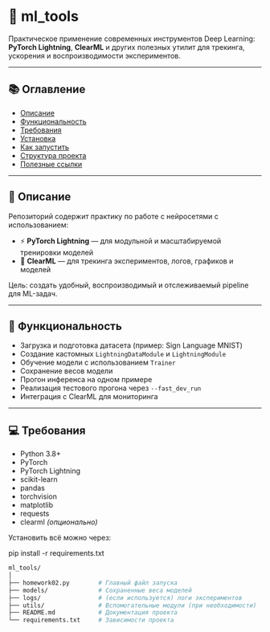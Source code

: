 # 🧰 ml_tools

Практическое применение современных инструментов Deep Learning:  
**PyTorch Lightning**, **ClearML** и других полезных утилит для трекинга, ускорения и воспроизводимости экспериментов.

---

## 📚 Оглавление

- [Описание](#описание)
- [Функциональность](#функциональность)
- [Требования](#требования)
- [Установка](#установка)
- [Как запустить](#как-запустить)
- [Структура проекта](#структура-проекта)
- [Полезные ссылки](#полезные-ссылки)

---

## 📌 Описание

Репозиторий содержит практику по работе с нейросетями с использованием:
- ⚡ **PyTorch Lightning** — для модульной и масштабируемой тренировки моделей
- 🔭 **ClearML** — для трекинга экспериментов, логов, графиков и моделей

Цель: создать удобный, воспроизводимый и отслеживаемый pipeline для ML-задач.

---

## 🔧 Функциональность

- Загрузка и подготовка датасета (пример: Sign Language MNIST)
- Создание кастомных `LightningDataModule` и `LightningModule`
- Обучение модели с использованием `Trainer`
- Сохранение весов модели
- Прогон инференса на одном примере
- Реализация тестового прогона через `--fast_dev_run`
- Интеграция с ClearML для мониторинга

---

## 💻 Требования

- Python 3.8+
- PyTorch
- PyTorch Lightning
- scikit-learn
- pandas
- torchvision
- matplotlib
- requests
- clearml *(опционально)*

Установить всё можно через:


pip install -r requirements.txt

```bash
ml_tools/
│
├── homework02.py        # Главный файл запуска
├── models/              # Сохраненные веса моделей
├── logs/                # (если используется) логи экспериментов
├── utils/               # Вспомогательные модули (при необходимости)
├── README.md            # Документация проекта
└── requirements.txt     # Зависимости проекта
